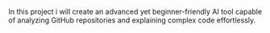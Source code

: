 
In this project i will create an advanced yet beginner-friendly AI tool capable of analyzing GitHub repositories and explaining complex code effortlessly.
